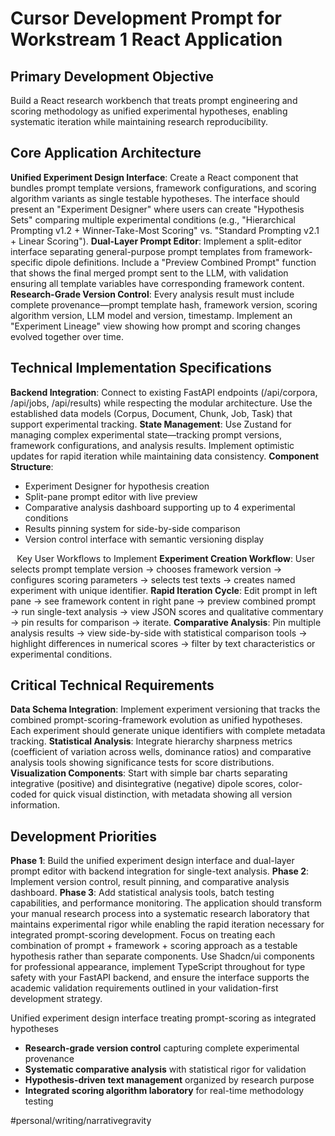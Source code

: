 # Cursor Development Prompt for Workstream 1 React Application

## Primary Development Objective
Build a React research workbench that treats prompt engineering and scoring methodology as unified experimental hypotheses, enabling systematic iteration while maintaining research reproducibility.
## Core Application Architecture
**Unified Experiment Design Interface**: Create a React component that bundles prompt template versions, framework configurations, and scoring algorithm variants as single testable hypotheses. The interface should present an "Experiment Designer" where users can create "Hypothesis Sets" comparing multiple experimental conditions (e.g., "Hierarchical Prompting v1.2 + Winner-Take-Most Scoring" vs. "Standard Prompting v2.1 + Linear Scoring").
**Dual-Layer Prompt Editor**: Implement a split-editor interface separating general-purpose prompt templates from framework-specific dipole definitions. Include a "Preview Combined Prompt" function that shows the final merged prompt sent to the LLM, with validation ensuring all template variables have corresponding framework content.
**Research-Grade Version Control**: Every analysis result must include complete provenance—prompt template hash, framework version, scoring algorithm version, LLM model and version, timestamp. Implement an "Experiment Lineage" view showing how prompt and scoring changes evolved together over time.
## Technical Implementation Specifications
**Backend Integration**: Connect to existing FastAPI endpoints (/api/corpora, /api/jobs, /api/results) while respecting the modular architecture. Use the established data models (Corpus, Document, Chunk, Job, Task) that support experimental tracking.
**State Management**: Use Zustand for managing complex experimental state—tracking prompt versions, framework configurations, and analysis results. Implement optimistic updates for rapid iteration while maintaining data consistency.
**Component Structure**:
* Experiment Designer for hypothesis creation
* Split-pane prompt editor with live preview
* Comparative analysis dashboard supporting up to 4 experimental conditions
* Results pinning system for side-by-side comparison
* Version control interface with semantic versioning display

⠀Key User Workflows to Implement
**Experiment Creation Workflow**: User selects prompt template version → chooses framework version → configures scoring parameters → selects test texts → creates named experiment with unique identifier.
**Rapid Iteration Cycle**: Edit prompt in left pane → see framework content in right pane → preview combined prompt → run single-text analysis → view JSON scores and qualitative commentary → pin results for comparison → iterate.
**Comparative Analysis**: Pin multiple analysis results → view side-by-side with statistical comparison tools → highlight differences in numerical scores → filter by text characteristics or experimental conditions.
## Critical Technical Requirements
**Data Schema Integration**: Implement experiment versioning that tracks the combined prompt-scoring-framework evolution as unified hypotheses. Each experiment should generate unique identifiers with complete metadata tracking.
**Statistical Analysis**: Integrate hierarchy sharpness metrics (coefficient of variation across wells, dominance ratios) and comparative analysis tools showing significance tests for score distributions.
**Visualization Components**: Start with simple bar charts separating integrative (positive) and disintegrative (negative) dipole scores, color-coded for quick visual distinction, with metadata showing all version information.
## Development Priorities
**Phase 1**: Build the unified experiment design interface and dual-layer prompt editor with backend integration for single-text analysis.
**Phase 2**: Implement version control, result pinning, and comparative analysis dashboard.
**Phase 3**: Add statistical analysis tools, batch testing capabilities, and performance monitoring.
The application should transform your manual research process into a systematic research laboratory that maintains experimental rigor while enabling the rapid iteration necessary for integrated prompt-scoring development. Focus on treating each combination of prompt + framework + scoring approach as a testable hypothesis rather than separate components.
Use Shadcn/ui components for professional appearance, implement TypeScript throughout for type safety with your FastAPI backend, and ensure the interface supports the academic validation requirements outlined in your validation-first development strategy.

Unified experiment design interface treating prompt-scoring as integrated hypotheses
* **Research-grade version control** capturing complete experimental provenance
* **Systematic comparative analysis** with statistical rigor for validation
* **Hypothesis-driven text management** organized by research purpose
* **Integrated scoring algorithm laboratory** for real-time methodology testing

#personal/writing/narrativegravity
